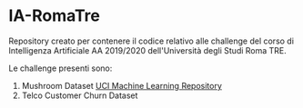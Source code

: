 # IA-RomaTre

Repository creato per contenere il codice relativo alle challenge del corso di Intelligenza Artificiale AA 2019/2020 dell'Università degli Studi Roma TRE.

Le challenge presenti sono:
  1. Mushroom Dataset [UCI Machine Learning Repository](https://archive.ics.uci.edu/ml/datasets/mushroom)
  2. Telco Customer Churn Dataset
